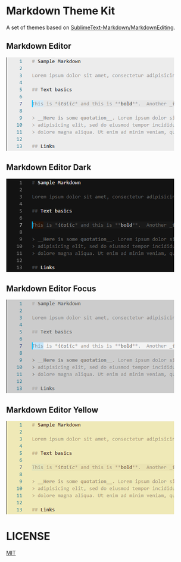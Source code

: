 # Markdown Theme Kit

A set of themes based on
[SublimeText-Markdown/MarkdownEditing](https://github.com/SublimeText-Markdown/MarkdownEditing).

## Markdown Editor

![](https://raw.githubusercontent.com/Microsoft/vscode-themes/master/markdown-editing/images/markdown-editor-preview.png)

## Markdown Editor Dark

![](https://raw.githubusercontent.com/Microsoft/vscode-themes/master/markdown-editing/images/markdown-editor-dark-preview.png)

## Markdown Editor Focus

![](https://raw.githubusercontent.com/Microsoft/vscode-themes/master/markdown-editing/images/markdown-editor-focus-preview.png)

## Markdown Editor Yellow

![](https://raw.githubusercontent.com/Microsoft/vscode-themes/master/markdown-editing/images/markdown-editor-yellow-preview.png)

# LICENSE

[MIT](LICENSE.txt)
